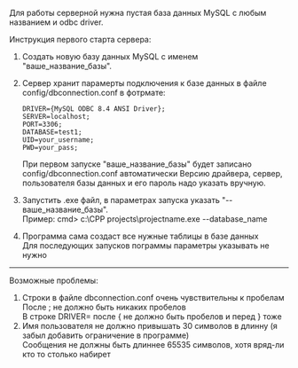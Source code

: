 Для работы серверной нужна пустая база данных MySQL с любым названием и odbc driver.

Инструкция первого старта сервера:
1. Создать новую базу данных MySQL с именем "ваше_название_базы".
2. Сервер хранит парамерты подключения к базе данных в файле config/dbconnection.conf
   в фотрмате:
    ```
    DRIVER={MySQL ODBC 8.4 ANSI Driver};
    SERVER=localhost;
    PORT=3306;
    DATABASE=test1;
    UID=your_username;
    PWD=your_pass;
    ```
   При первом запуске "ваше_название_базы" будет записано config/dbconnection.conf автоматически
   Версию драйвера, сервер, пользователя базы данных и его пароль надо указать вручную. 
   
3. Запустить .exe файл, в параметрах запуска указать "--ваше_название_базы".  
   Пример: cmd> c:\CPP projects\projectname.exe --database_name
4. Программа сама создаст все нужные таблицы в базе данных  
   Для последующих запусков пограммы параметры указывать не нужно

---------------------------------------------------------------------------------------------------  
Возможные проблемы:
1. Строки в файле dbconnection.conf очень чувствительны к пробелам  
   После ; не должно быть никаких пробелов  
   В строке DRIVER= после { не должно быть пробелов и перед } тоже
2. Имя пользователя не должно привышать 30 символов в длинну (я забыл добавить ограничение в программе)  
   Сообщения не должны быть длиннее 65535 символов, хотя вряд-ли кто то столько набирет  

